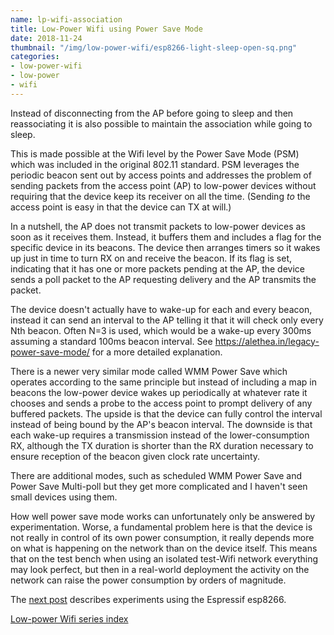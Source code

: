 ```yaml
---
name: lp-wifi-association
title: Low-Power Wifi using Power Save Mode
date: 2018-11-24
thumbnail: "/img/low-power-wifi/esp8266-light-sleep-open-sq.png"
categories:
- low-power-wifi
- low-power
- wifi
---
```


Instead of disconnecting from the AP before going to sleep and then reassociating it is also
possible to maintain the association while going to sleep.<!--more-->

This is made possible at the Wifi level by the Power Save Mode (PSM) which was included in the
original 802.11 standard. PSM leverages the periodic beacon sent out by access points and addresses
the problem of sending packets from the access point (AP) to low-power devices without requiring that the
device keep its receiver on all the time.
(Sending _to_ the access point is easy in that the device can TX at will.)

In a nutshell, the AP does not transmit packets to low-power devices as soon as it receives them.
Instead, it buffers them and includes a flag for the specific device in its beacons.
The device then arranges timers so it wakes up just in time to turn RX on and receive the
beacon. If its flag is set, indicating that it has one or more packets pending at the AP, 
the device sends a poll packet to the AP requesting delivery and the AP transmits the packet.

The device doesn't actually have to wake-up for each and every beacon, instead it can send an
interval to the AP telling it that it will check only every Nth beacon. Often N=3 is used,
which would be a wake-up every 300ms assuming a standard 100ms beacon interval.
See https://alethea.in/legacy-power-save-mode/ for a more detailed explanation.

There is a newer very similar mode called WMM Power Save which operates according to the same
principle but instead of including a map in beacons the low-power device wakes up periodically at
whatever rate it chooses and sends a probe to the access point to prompt delivery of any buffered
packets. The upside is that the device can fully control the interval instead of being bound by the AP's
beacon interval. The downside is that each wake-up requires a transmission instead of the
lower-consumption RX, although the TX duration is shorter than the RX duration necessary to ensure
reception of the beacon given clock rate uncertainty.

There are additional modes, such as scheduled WMM Power Save and Power Save Multi-poll but they get
more complicated and I haven't seen small devices using them.

How well power save mode works can unfortunately only be answered by experimentation.
Worse, a fundamental problem here is that the device
is not really in control of its own power consumption,
it really depends more on what is happening on the network than on the device itself.
This means that on the test bench when using an isolated test-Wifi network everything may look
perfect, but then in a real-world deployment the activity on the network can raise the power
consumption by orders of magnitude.

The [next post](/lp-wifi-esp8266-assoc) describes experiments using the Espressif esp8266.

[Low-power Wifi series index](/categories/low-power-wifi)
